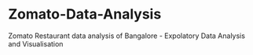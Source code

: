 # Zomato-Data-Analysis
Zomato Restaurant data analysis of Bangalore - Expolatory Data Analysis and Visualisation 
